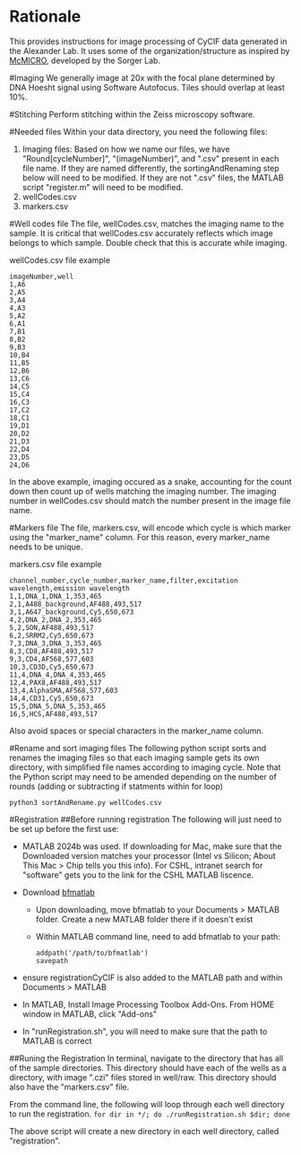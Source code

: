 # Rationale
This provides instructions for image processing of CyCIF data generated in the Alexander Lab.
It uses some of the organization/structure as inspired by [McMICRO](https://mcmicro.org/), developed by the Sorger Lab.

#Imaging
We generally image at 20x with the focal plane determined by DNA Hoesht signal using Software Autofocus.
Tiles should overlap at least 10%.

#Stitching
Perform stitching within the Zeiss microscopy software.

#Needed files
Within your data directory, you need the following files:
1. Imaging files: Based on how we name our files, we have "Round[cycleNumber]", "(imageNumber)", and ".csv" present in each file name. If they are named differently, the sortingAndRenaming step below will need to be modified. If they are not ".csv" files, the MATLAB script "register.m" will need to be modified.
2. wellCodes.csv
3. markers.csv

#Well codes file
The file, wellCodes.csv, matches the imaging name to the sample. It is critical that wellCodes.csv accurately reflects which image belongs to which sample. Double check that this is accurate while imaging.

wellCodes.csv file example
```
imageNumber,well
1,A6
2,A5
3,A4
4,A3
5,A2
6,A1
7,B1
8,B2
9,B3
10,B4
11,B5
12,B6
13,C6
14,C5
15,C4
16,C3
17,C2
18,C1
19,D1
20,D2
21,D3
22,D4
23,D5
24,D6
```
In the above example, imaging occured as a snake, accounting for the count down then count up of wells matching the imaging number. The imaging number in wellCodes.csv should match the number present in the image file name.

#Markers file
The file, markers.csv, will encode which cycle is which marker using the "marker_name" column. For this reason, every marker_name needs to be unique.

markers.csv file example
```
channel_number,cycle_number,marker_name,filter,excitation wavelength,emission wavelength
1,1,DNA_1,DNA_1,353,465
2,1,A488_background,AF488,493,517
3,1,A647_background,Cy5,650,673
4,2,DNA_2,DNA_2,353,465
5,2,SON,AF488,493,517
6,2,SRRM2,Cy5,650,673
7,3,DNA_3,DNA_3,353,465
8,3,CD8,AF488,493,517
9,3,CD4,AF568,577,603
10,3,CD3D,Cy5,650,673
11,4,DNA_4,DNA_4,353,465
12,4,PAX8,AF488,493,517
13,4,AlphaSMA,AF568,577,603
14,4,CD31,Cy5,650,673
15,5,DNA_5,DNA_5,353,465
16,5,HCS,AF488,493,517
```

Also avoid spaces or special characters in the marker_name column. 

#Rename and sort imaging files
The following python script sorts and renames the imaging files so that each imaging sample gets its own directory, with simplified file names according to imaging cycle. Note that the Python script may need to be amended depending on the number of rounds (adding or subtracting if statments within for loop)

```python3 sortAndRename.py wellCodes.csv```


#Registration
##Before running registration
The following will just need to be set up before the first use:
* MATLAB 2024b was used. If downloading for Mac, make sure that the Downloaded version matches your processor (Intel vs Silicon; About This Mac > Chip tells you this info). For CSHL, intranet search for "software" gets you to the link for the CSHL MATLAB liscence.
* Download [bfmatlab](https://www.openmicroscopy.org/bio-formats/downloads/) 
  * Upon downloading, move bfmatlab to your Documents > MATLAB folder. Create a new MATLAB folder there if it doesn't exist
  * Within MATLAB command line, need to add bfmatlab to your path:
  
    ```
    addpath('/path/to/bfmatlab')
    savepath
    ```
    
* ensure registrationCyCIF is also added to the MATLAB path and within Documents > MATLAB
* In MATLAB, Install Image Processing Toolbox Add-Ons. From HOME window in MATLAB, click "Add-ons"
* In "runRegistration.sh", you will need to make sure that the path to MATLAB is correct

##Runing the Registration
In terminal, navigate to the directory that has all of the sample directories. This directory should have each of the wells as a directory, with image ".czi" files stored in well/raw. This directory should also have the "markers.csv" file.

From the command line, the following will loop through each well directory to run the registration.
```for dir in */; do ./runRegistration.sh $dir; done```

The above script will create a new directory in each well directory, called "registration". 
